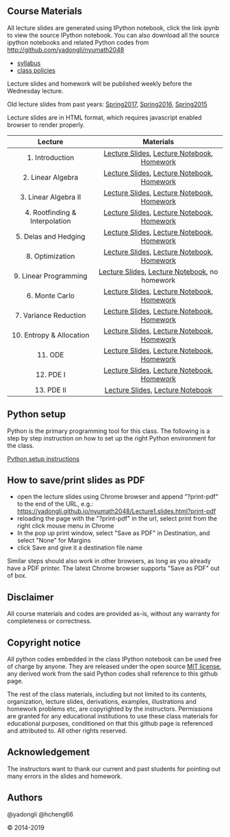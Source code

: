## Course Materials

All lecture slides are generated using IPython notebook, click the link ipynb to view the source
IPython notebook. You can also download all the source ipython notebooks and related Python codes from 
http://github.com/yadongli/nyumath2048 

* [syllabus](http://nbviewer.jupyter.org/github/yadongli/nyumath2048/blob/master/syllabus.ipynb)
* [class policies](http://nbviewer.ipython.org/github/yadongli/nyumath2048/blob/master/ClassPolicies.ipynb)

Lecture slides and homework will be published weekly before the Wednesday lecture. 

Old lecture slides from past years:  [Spring2017](http://yadongli.github.io/nyumath2048/2017Spring/), [Spring2016](http://yadongli.github.io/nyumath2048/2016Spring/),  [Spring2015](http://yadongli.github.io/nyumath2048/2015Spring/)

Lecture slides are in HTML format, which requires javascript enabled browser to render properly. 


| Lecture | Materials |
| :---: | :---: |
| 1. Introduction | [Lecture Slides](Lecture1.slides.html),  [Lecture Notebook](http://nbviewer.ipython.org/github/yadongli/nyumath2048/blob/master/Lecture1.ipynb), [Homework](http://nbviewer.ipython.org/github/yadongli/nyumath2048/blob/master/Homework1.ipynb) |
| 2. Linear Algebra | [Lecture Slides](Lecture2.slides.html),  [Lecture Notebook](http://nbviewer.ipython.org/github/yadongli/nyumath2048/blob/master/Lecture2.ipynb), [Homework](http://nbviewer.ipython.org/github/yadongli/nyumath2048/blob/master/Homework2.ipynb) |
| 3. Linear Algebra II | [Lecture Slides](Lecture3.slides.html),  [Lecture Notebook](http://nbviewer.ipython.org/github/yadongli/nyumath2048/blob/master/Lecture3.ipynb), [Homework](http://nbviewer.ipython.org/github/yadongli/nyumath2048/blob/master/Homework3.ipynb) |
| 4. Rootfinding & Interpolation | [Lecture Slides](Lecture4.slides.html),  [Lecture Notebook](http://nbviewer.ipython.org/github/yadongli/nyumath2048/blob/master/Lecture4.ipynb), [Homework](http://nbviewer.ipython.org/github/yadongli/nyumath2048/blob/master/Homework4.ipynb) |
| 5. Delas and Hedging  | [Lecture Slides](Lecture5.slides.html),  [Lecture Notebook](http://nbviewer.ipython.org/github/yadongli/nyumath2048/blob/master/Lecture5.ipynb), [Homework](http://nbviewer.ipython.org/github/yadongli/nyumath2048/blob/master/Homework5.ipynb) |
| 8. Optimization  | [Lecture Slides](Lecture8.slides.html),  [Lecture Notebook](http://nbviewer.ipython.org/github/yadongli/nyumath2048/blob/master/Lecture8.ipynb), [Homework](http://nbviewer.ipython.org/github/yadongli/nyumath2048/blob/master/Homework8.ipynb) |
| 9. Linear Programming  | [Lecture Slides](Lecture9.slides.html),  [Lecture Notebook](http://nbviewer.ipython.org/github/yadongli/nyumath2048/blob/master/Lecture9.ipynb), no homework |
| 6. Monte Carlo  | [Lecture Slides](Lecture6.slides.html),  [Lecture Notebook](http://nbviewer.ipython.org/github/yadongli/nyumath2048/blob/master/Lecture6.ipynb), [Homework](http://nbviewer.ipython.org/github/yadongli/nyumath2048/blob/master/Homework6.ipynb) |
| 7. Variance Reduction  | [Lecture Slides](Lecture7.slides.html),  [Lecture Notebook](http://nbviewer.ipython.org/github/yadongli/nyumath2048/blob/master/Lecture7.ipynb), [Homework](http://nbviewer.ipython.org/github/yadongli/nyumath2048/blob/master/Homework7.ipynb) |
| 10. Entropy & Allocation  | [Lecture Slides](Lecture10.slides.html),  [Lecture Notebook](http://nbviewer.ipython.org/github/yadongli/nyumath2048/blob/master/Lecture10.ipynb), [Homework](http://nbviewer.ipython.org/github/yadongli/nyumath2048/blob/master/Homework10.ipynb) |
| 11. ODE  | [Lecture Slides](Lecture11.slides.html),  [Lecture Notebook](http://nbviewer.ipython.org/github/yadongli/nyumath2048/blob/master/Lecture11.ipynb), [Homework](http://nbviewer.ipython.org/github/yadongli/nyumath2048/blob/master/Homework11.ipynb) |
| 12. PDE I  | [Lecture Slides](Lecture12.slides.html),  [Lecture Notebook](http://nbviewer.ipython.org/github/yadongli/nyumath2048/blob/master/Lecture12.ipynb), [Homework](http://nbviewer.ipython.org/github/yadongli/nyumath2048/blob/master/Homework12.ipynb) |
| 13. PDE II  | [Lecture Slides](Lecture13.slides.html),  [Lecture Notebook](http://nbviewer.ipython.org/github/yadongli/nyumath2048/blob/master/Lecture13.ipynb) |

<!---
| 9. Variance Reduction | <a href="Lecture7.slides.html">lecture slides</a> (<a href=http://nbviewer.ipython.org/github/yadongli/nyumath2048/blob/master/Lecture7.ipynb>ipynb</a>), <a href=http://nbviewer.ipython.org/github/yadongli/nyumath2048/blob/master/Homework7.ipynb>homework</a> | @yadongli |
| 10. Entropy & Allocation | <a href="Lecture10.slides.html">lecture slides</a> (<a href=http://nbviewer.ipython.org/github/yadongli/nyumath2048/blob/master/Lecture10.ipynb>ipynb</a>), <a href=http://nbviewer.ipython.org/github/yadongli/nyumath2048/blob/master/Homework10.ipynb>homework</a> | @yadongli |
| 11. ODE | <a href="Lecture11.slides.html">lecture slides</a> (<a href=http://nbviewer.ipython.org/github/yadongli/nyumath2048/blob/master/Lecture11.ipynb>ipynb</a>), <a href=http://nbviewer.ipython.org/github/yadongli/nyumath2048/blob/master/Homework11.ipynb>homework</a> | @hcheng66 |
| 12. PDE | <a href="Lecture12.slides.html">lecture slides</a> (<a href=http://nbviewer.ipython.org/github/yadongli/nyumath2048/blob/master/Lecture12.ipynb>ipynb</a>), <a href=http://nbviewer.ipython.org/github/yadongli/nyumath2048/blob/master/Homework12.ipynb>homework</a> | @hcheng66 |
| 13. PDE II | <a href="Lecture13.slides.html">lecture slides</a> (<a href=http://nbviewer.ipython.org/github/yadongli/nyumath2048/blob/master/Lecture13.ipynb>ipynb</a>), <a href=http://nbviewer.ipython.org/github/yadongli/nyumath2048/blob/master/Homework8.ipynb>homework</a> |
</center>
--->

## Python setup

Python is the primary programming tool for this class. The following is a step by step instruction on how to set up the right Python environment for the class.

[Python setup instructions](http://nbviewer.ipython.org/github/yadongli/nyumath2048/blob/master/PythonSetup.ipynb)

## How to save/print slides as PDF

* open the lecture slides using Chrome browser and append "?print-pdf" to the end of the URL, e.g.:
 <a href="Lecture1.slides.html?print-pdf">https://yadongli.github.io/nyumath2048/Lecture1.slides.html?print-pdf</a> 
* reloading the page with the "?print-pdf" in the url, select print from the right click mouse menu in Chrome
* In the pop up print window, select "Save as PDF" in Destination, and select "None" for Margins
* click Save and give it a destination file name 

Similar steps should also work in other browsers, as long as you already have a PDF printer. The latest Chrome browser supports "Save as PDF" out of box. 
 
## Disclaimer
All course materials and codes are provided as-is, without any warranty for completeness or correctness. 

## Copyright notice

All python codes embedded in the class IPython notebook can be used free of charge by anyone. They are released under the open source [MIT license](https://opensource.org/licenses/MIT), any derived work from the said Python codes shall reference to this github page. 

The rest of the class materials, including but not limited to its contents, organization, lecture slides, derivations, 
examples, illustrations and homework problems etc, are copyrighted by the instructors. Permissions are granted for
any educational institutions to use these class materials for educational purposes, conditioned on that this github 
page is referenced and attributed to. All other rights reserved.

## Acknowledgement
The instructors want to thank our current and past students for pointing out many errors in the slides and homework. 

## Authors
@yadongli @hcheng66

&copy; 2014-2019

